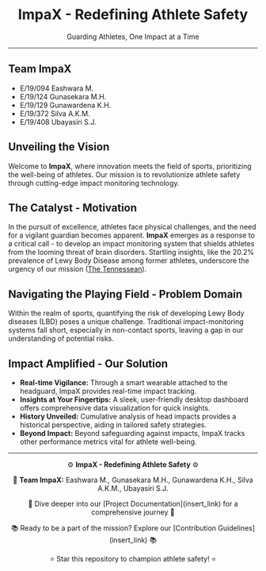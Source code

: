 <div align="center">
  <h1>ImpaX - Redefining Athlete Safety</h1>
  <p>Guarding Athletes, One Impact at a Time</p>
</div>

---

## Team ImpaX
- E/19/094 Eashwara M.
- E/19/124 Gunasekara M.H.
- E/19/129 Gunawardena K.H.
- E/19/372 Silva A.K.M.
- E/19/408 Ubayasiri S.J.

## Unveiling the Vision
Welcome to **ImpaX**, where innovation meets the field of sports, prioritizing the well-being of athletes. Our mission is to revolutionize athlete safety through cutting-edge impact monitoring technology.

## The Catalyst - Motivation
In the pursuit of excellence, athletes face physical challenges, and the need for a vigilant guardian becomes apparent. **ImpaX** emerges as a response to a critical call - to develop an impact monitoring system that shields athletes from the looming threat of brain disorders. Startling insights, like the 20.2% prevalence of Lewy Body Disease among former athletes, underscore the urgency of our mission ([The Tennessean](insert_link)).

## Navigating the Playing Field - Problem Domain
Within the realm of sports, quantifying the risk of developing Lewy Body diseases (LBD) poses a unique challenge. Traditional impact-monitoring systems fall short, especially in non-contact sports, leaving a gap in our understanding of potential risks.

## Impact Amplified - Our Solution
- **Real-time Vigilance:** Through a smart wearable attached to the headguard, ImpaX provides real-time impact tracking.
- **Insights at Your Fingertips:** A sleek, user-friendly desktop dashboard offers comprehensive data visualization for quick insights.
- **History Unveiled:** Cumulative analysis of head impacts provides a historical perspective, aiding in tailored safety strategies.
- **Beyond Impact:** Beyond safeguarding against impacts, ImpaX tracks other performance metrics vital for athlete well-being.

---

<div align="center">
  <p>⚙️ <b>ImpaX - Redefining Athlete Safety</b> ⚙️</p>
  <p>👥 <b>Team ImpaX:</b> Eashwara M., Gunasekara M.H., Gunawardena K.H., Silva A.K.M., Ubayasiri S.J.</p>
  <p>📃 Dive deeper into our [Project Documentation](insert_link) for a comprehensive journey 📃</p>
  <p>📚 Ready to be a part of the mission? Explore our [Contribution Guidelines](insert_link) 📚</p> 
  <p>⭐️ Star this repository to champion athlete safety! ⭐️</p>
</div>
